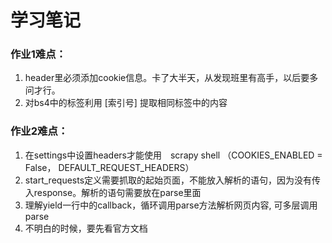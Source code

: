 # 学习笔记
### 作业1难点：
1. header里必须添加cookie信息。卡了大半天，从发现班里有高手，以后要多问才行。
2. 对bs4中的标签利用 [索引号] 提取相同标签中的内容

### 作业2难点：
1. 在settings中设置headers才能使用　scrapy shell （COOKIES_ENABLED = False， DEFAULT_REQUEST_HEADERS）
2. start_requests定义需要抓取的起始页面，不能放入解析的语句，因为没有传入response。解析的语句需要放在parse里面
3. 理解yield一行中的callback，循环调用parse方法解析网页内容, 可多层调用parse
4. 不明白的时候，要先看官方文档